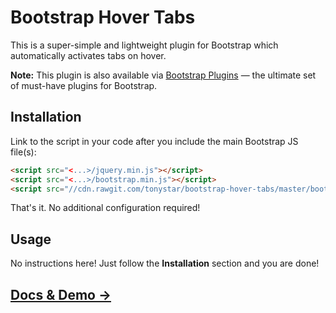 Bootstrap Hover Tabs
====================

This is a super-simple and lightweight plugin for Bootstrap which automatically activates tabs on hover.

**Note:** This plugin is also available via [Bootstrap Plugins](https://github.com/tonystar/bootstrap-plugins) — the ultimate set of must-have plugins for Bootstrap.

Installation
------------

Link to the script in your code after you include the main Bootstrap JS file(s):

```html
<script src="<...>/jquery.min.js"></script>
<script src="<...>/bootstrap.min.js"></script>
<script src="//cdn.rawgit.com/tonystar/bootstrap-hover-tabs/master/bootstrap-hover-tabs.js"></script>
```
That's it. No additional configuration required!

Usage
-----

No instructions here! Just follow the **Installation** section and you are done!

## [Docs & Demo →](http://go.tonystar.me/bootstrap-hover-tabs/gh)
